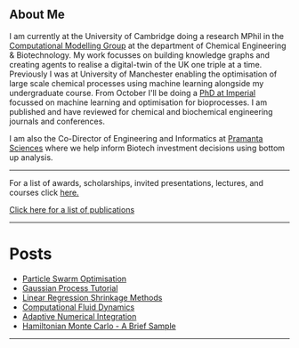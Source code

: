 ## About Me

I am currently at the University of Cambridge doing a research MPhil in the [Computational Modelling Group](https://como.ceb.cam.ac.uk) at the department of Chemical Engineering & Biotechnology. My work focusses on building knowledge graphs and creating agents to realise a digital-twin of the UK one triple at a time. Previously I was at University of Manchester enabling the optimisation of large scale chemical processes using machine learning alongside my undergraduate course. From October I'll be doing a [PhD at Imperial](https://www.imperial.ac.uk/optimisation-and-machine-learning-for-process-engineering/about-us/) focussed on machine learning and optimisation for bioprocesses. I am published and have reviewed for chemical and biochemical engineering journals and conferences.

I am also the Co-Director of Engineering and Informatics at [Pramanta Sciences](https://www.pramanta.com) where we help inform Biotech investment decisions using bottom up analysis.

---

 For a list of awards, scholarships, invited presentations, lectures, and courses click [here.](other.md)

 [Click here for a list of publications](publications.md)

---
# Posts

* [Particle Swarm Optimisation](2020-06-20-Particle-Swarm.md) 
* [Gaussian Process Tutorial](2020-06-21-Gaussian-Processes.md)
* [Linear Regression Shrinkage Methods](2020-06-21-Linear-Regression.md)
* [Computational Fluid Dynamics](2020-06-21-Reactor-Validation.md)
* [Adaptive Numerical Integration](2020-07-25-Numerical-Integration.md)
* [Hamiltonian Monte Carlo - A Brief Sample](2020-10-19-Hamiltonian-Monte-Carlo.md)

---

